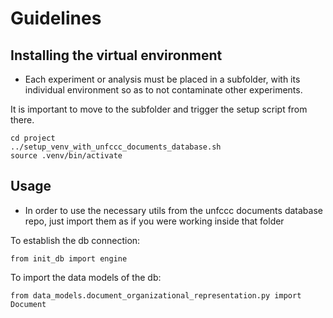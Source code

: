 # Guidelines
## Installing the virtual environment
- Each experiment or analysis must be placed in a subfolder, with its individual environment so as to not contaminate other experiments.

It is important to move to the subfolder and trigger the setup script from there.
```
cd project
../setup_venv_with_unfccc_documents_database.sh
source .venv/bin/activate
```

## Usage
- In order to use the necessary utils from the unfccc documents database repo, just import them as if you were working inside that folder

To establish the db connection:
```
from init_db import engine
```

To import the data models of the db:
```
from data_models.document_organizational_representation.py import Document
```
